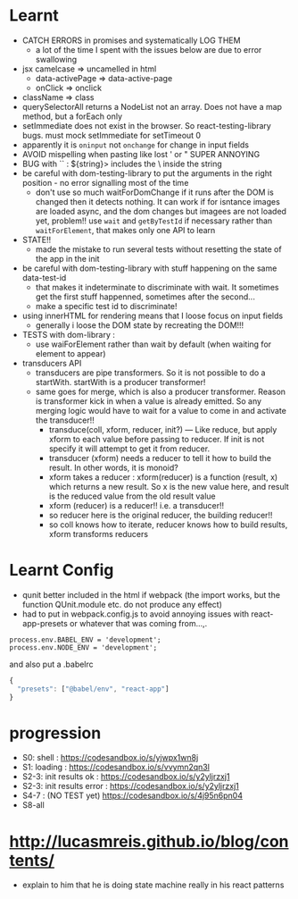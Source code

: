# Learnt
- CATCH ERRORS in promises and systematically LOG THEM
  - a lot of the time I spent with the issues below are due to error swallowing
- jsx camelcase => uncamelled in html
  - data-activePage => data-active-page
  - onClick => onclick
- className => class
- querySelectorAll returns a NodeList not an array. Does not have a map method, but a forEach only
- setImmediate does not exist in the browser. So react-testing-library bugs. must mock 
setImmediate for setTimeout 0
- apparently it is `oninput` not `onchange` for change in input fields
- AVOID mispelling when pasting like lost ' or " SUPER ANNOYING
- BUG with `` : ${string}\> includes the \ inside the string
- be careful with dom-testing-library to put the arguments in the right position - no error 
signalling most of the time
  - don't use so much waitForDomChange if it runs after the DOM is changed then it detects 
  nothing. It can work if for isntance images are loaded async, and the dom changes but imagees 
  are not loaded yet, problem!! use `wait` and `getByTestId` if necessary rather than 
  `waitForElement`, that makes only one API to learn 
- STATE!!
  - made the mistake to run several tests without resetting the state of the app in the init
- be careful with dom-testing-library with stuff happening on the same data-test-id
  - that makes it indeterminate to discriminate with wait. It sometimes get the first stuff 
  happenned, sometimes after the second...
  - make a specific test id to discriminate!
- using innerHTML for rendering means that I loose focus on input fields
  - generally i loose the DOM state by recreating the DOM!!!
- TESTS with dom-library : 
  - use waiForElement rather than wait by default (when waiting for element to appear)
- transducers API
  - transducers are pipe transformers. So it is not possible to do a startWith. startWith is a 
  producer transformer!
  - same goes for merge, which is also a producer transformer. Reason is transformer kick in when
   a value is already emitted. So any merging logic would have to wait for a value to come in and
    activate the transducer!! 
    - transduce(coll, xform, reducer, init?) — Like reduce, but apply xform to each value before passing to reducer. If init is not specify it will attempt to get it from reducer.
    - transducer (xform) needs a reducer to tell it how to build the result. In other words, it is 
    monoid?
    - xform takes a reducer : xform(reducer) is a function (result, x) which returns a new result. So
     x is the new value here, and result is the reduced value from the old result value
    - xform (reducer) is a reducer!! i.e. a transducer!!
    - so reducer here is the original reducer, the building reducer!!
    - so coll knows how to iterate, reducer knows how to build results, xform transforms reducers

# Learnt Config
- qunit better included in the html if webpack (the import works, but the function QUnit.module 
etc. do not produce any effect)
- had to put in webpack.config.js to avoid annoying issues with react-app-presets or whatever 
that was coming from...,. 
```
process.env.BABEL_ENV = 'development';
process.env.NODE_ENV = 'development';
```
and also put a .babelrc
```javascript
{
  "presets": ["@babel/env", "react-app"]
}
```

# progression
- S0: shell : https://codesandbox.io/s/yjwpx1wn8j
- S1: loading : https://codesandbox.io/s/vvymn2qn3l
- S2-3: init results ok : https://codesandbox.io/s/y2yljrzxj1
- S2-3: init results error : https://codesandbox.io/s/y2yljrzxj1
- S4-7 : (NO TEST yet) https://codesandbox.io/s/4j95n6pn04
- S8-all

# http://lucasmreis.github.io/blog/contents/
- explain to him that he is doing state machine really in his react patterns
